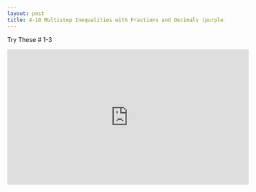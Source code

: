 ```yaml
---
layout: post
title: 4-10 Multistep Inequalities with Fractions and Decimals (purple)
---
```

Try These # 1-3
<iframe width="560" height="315" src="https://www.youtube.com/embed/mhMzCpXWCZ4" frameborder="0" allowfullscreen></iframe>
